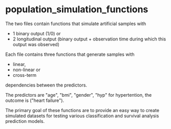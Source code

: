 # population_simulation_functions
The two files contain functions that simulate artificial samples with 
- 1 binary output (1/0) or 
- 2 longitudinal output (binary output + observation time during which this output was observed)

Each file contains three functions that generate samples with 
* linear, 
* non-linear or 
* cross-term 

dependencies between the predictors. 

The predictors are "age", "bmi", "gender", "hyp" for hypertention, the outcome is ("heart failure"). 

The primary goal of these functions are to provide an easy way to create simulated datasets for testing 
various classification and survival analysis prediction models. 
